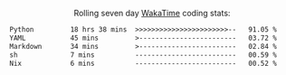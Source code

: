 <p align="center">Rolling seven day <a href="https://wakatime.com/@syrkis"/>WakaTime</a> coding stats:</p>
<!--START_SECTION:waka-->

```txt
Python         18 hrs 38 mins  >>>>>>>>>>>>>>>>>>>>>>>--   91.05 %
YAML           45 mins         >------------------------   03.72 %
Markdown       34 mins         >------------------------   02.84 %
sh             7 mins          -------------------------   00.59 %
Nix            6 mins          -------------------------   00.52 %
```

<!--END_SECTION:waka-->
